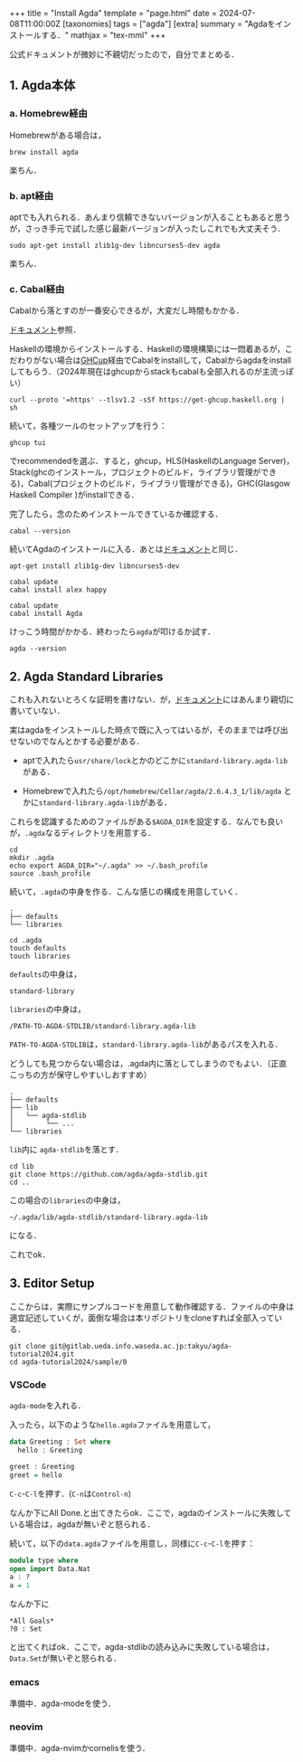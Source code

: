 +++
title = "Install Agda"
template = "page.html"
date = 2024-07-08T11:00:00Z
[taxonomies]
tags = ["agda"]
[extra]
summary = "Agdaをインストールする．"
mathjax = "tex-mml"
+++

公式ドキュメントが微妙に不親切だったので，自分でまとめる．

## 1. Agda本体

### a. Homebrew経由

Homebrewがある場合は，

```shell
brew install agda
```

楽ちん．

### b. apt経由

aptでも入れられる．あんまり信頼できないバージョンが入ることもあると思うが，さっき手元で試した感じ最新バージョンが入ったしこれでも大丈夫そう．

```shell
sudo apt-get install zlib1g-dev libncurses5-dev agda
```

楽ちん．

### c. Cabal経由

Cabalから落とすのが一番安心できるが，大変だし時間もかかる．

[ドキュメント](https://agda.readthedocs.io/en/latest/getting-started/installation.html#install-agda)参照．

Haskellの環境からインストールする．Haskellの環境構築には一悶着あるが，こだわりがない場合は[GHCup](https://www.haskell.org/ghcup/)経由でCabalをinstallして，Cabalからagdaをinstallしてもらう．（2024年現在はghcupからstackもcabalも全部入れるのが主流っぽい）


```shell
curl --proto '=https' --tlsv1.2 -sSf https://get-ghcup.haskell.org | sh
```

続いて，各種ツールのセットアップを行う：

```shell
ghcup tui
```
でrecommendedを選ぶ．すると，ghcup，HLS(HaskellのLanguage Server)，Stack(ghcのインストール，プロジェクトのビルド，ライブラリ管理ができる)，Cabal(プロジェクトのビルド，ライブラリ管理ができる)，GHC(Glasgow Haskell Compiler )がinstallできる．

完了したら，念のためインストールできているか確認する．

```shell
cabal --version
```

続いてAgdaのインストールに入る．あとは[ドキュメント](https://agda.readthedocs.io/en/latest/getting-started/installation.html#install-agda)と同じ．

```shell
apt-get install zlib1g-dev libncurses5-dev
```

```shell
cabal update
cabal install alex happy
```

```shell
cabal update
cabal install Agda
```

けっこう時間がかかる．終わったら`agda`が叩けるか試す．


```shell
agda --version
```

## 2. Agda Standard Libraries

これも入れないとろくな証明を書けない．が，[ドキュメント](https://agda.readthedocs.io/en/latest/tools/package-system.html#package-system)にはあんまり親切に書いていない．

実はagdaをインストールした時点で既に入ってはいるが，そのままでは呼び出せないのでなんとかする必要がある．

* aptで入れたら`usr/share/lock`とかのどこかに`standard-library.agda-lib`がある．

* Homebrewで入れたら`/opt/homebrew/Cellar/agda/2.6.4.3_1/lib/agda` とかに`standard-library.agda-lib`がある．

これらを認識するためのファイルがある`$AGDA_DIR`を設定する．なんでも良いが，`.agda`なるディレクトリを用意する．

```shell
cd
mkdir .agda
echo export AGDA_DIR="~/.agda" >> ~/.bash_profile
source .bash_profile
```

続いて，`.agda`の中身を作る．こんな感じの構成を用意していく．

```shell
.
├── defaults
└── libraries
```

```shell
cd .agda
touch defaults
touch libraries
```

`defaults`の中身は，

```shell
standard-library
```

`libraries`の中身は，

```shell
/PATH-TO-AGDA-STDLIB/standard-library.agda-lib
```

`PATH-TO-AGDA-STDLIB`は，`standard-library.agda-lib`があるパスを入れる．

どうしても見つからない場合は，.agda内に落としてしまうのでもよい．（正直こっちの方が保守しやすいしおすすめ）

```shell
.
├── defaults
├── lib
│   └── agda-stdlib
│        └── ...
└── libraries
```
`lib`内に `agda-stdlib`を落とす．


```shell
cd lib
git clone https://github.com/agda/agda-stdlib.git
cd ..
```

この場合の`libraries`の中身は，

```shell
~/.agda/lib/agda-stdlib/standard-library.agda-lib
```
になる．

これでok．

## 3. Editor Setup

ここからは，実際にサンプルコードを用意して動作確認する．ファイルの中身は適宜記述していくが，面倒な場合は本リポジトリをcloneすれば全部入っている．


```shell
git clone git@gitlab.ueda.info.waseda.ac.jp:takyu/agda-tutorial2024.git
cd agda-tutorial2024/sample/0
```

### VSCode

`agda-mode`を入れる．

入ったら，以下のような`hello.agda`ファイルを用意して，

```agda:hello.agda
data Greeting : Set where
  hello : Greeting

greet : Greeting
greet = hello
```
`C-c`-`C-l`を押す．(`C-n`は`Control-n`)

なんか下にAll Done.と出てきたらok．ここで，agdaのインストールに失敗している場合は，agdaが無いぞと怒られる．

続いて，以下の`data.agda`ファイルを用意し，同様に`C-c`-`C-l`を押す：

```agda:data.agda
module type where
open import Data.Nat
a : ?
a = 1
```

なんか下に
```
*All Goals*
?0 : Set
```
と出てくればok．ここで，agda-stdlibの読み込みに失敗している場合は，`Data.Set`が無いぞと怒られる．

### emacs

準備中．agda-modeを使う．

### neovim

準備中．agda-nvimかcornelisを使う．

